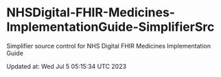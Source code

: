 # NHSDigital-FHIR-Medicines-ImplementationGuide-SimplifierSrc  
Simplifier source control for NHS Digital FHIR Medicines Implementation Guide  


Updated at: Wed Jul  5 05:15:34 UTC 2023
